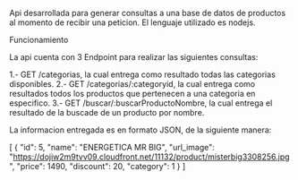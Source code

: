 Api desarrollada para generar consultas a una base de datos de productos al momento de recibir una peticion.
El lenguaje utilizado es nodejs.

Funcionamiento

La api cuenta con 3 Endpoint para realizar las siguientes consultas:

1.- GET /categorias, la cual entrega como resultado todas las categorias disponibles.
2.- GET /categorias/:categoryid, la cual entrega como resultados todos los productos que pertenecen a una categoria en especifico.
3.- GET /buscar/:buscarProductoNombre, la cual entrega el resultado de la buscade de un producto por nombre.

La informacion entregada es en formato JSON, de la siguiente manera:

[
  {
  "id": 5,
  "name": "ENERGETICA MR BIG",
  "url_image": "https://dojiw2m9tvv09.cloudfront.net/11132/product/misterbig3308256.jpg",
  "price": 1490,
  "discount": 20,
  "category": 1
  }
]
